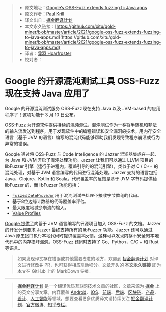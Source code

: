 > * 原文地址：[Google’s OSS-Fuzz extends fuzzing to Java apps](https://www.infoworld.com/article/3611510/googles-oss-fuzz-extends-fuzzing-to-java-apps.html#tk.rss_devops)
> * 原文作者：[Paul Krill](https://www.infoworld.com/author/Paul-Krill/)
> * 译文出自：[掘金翻译计划](https://github.com/xitu/gold-miner)
> * 本文永久链接：[https://github.com/xitu/gold-miner/blob/master/article/2021/google-oss-fuzz-extends-fuzzing-to-java-apps.md](https://github.com/xitu/gold-miner/blob/master/article/2021/google-oss-fuzz-extends-fuzzing-to-java-apps.md)
> * 译者：[霜羽 Hoarfroster](https://github.com/PassionPenguin)
> * 校对者：

# Google 的开源混沌测试工具 OSS-Fuzz 现在支持 Java 应用了

Google 的开源混沌测试服务 OSS-Fuzz 现在支持 Java 以及 JVM-based 的应用程序了！这项功能于 3 月 10 日公布。

[OSS-Fuzz](https://github.com/google/oss-fuzz) 为开源软件提供持续的混沌测试。混沌测试作为一种将半随机和非法的输入流发送到程序，用于发现软件中的编程错误和安全漏洞的技术。用内存安全语言（基于 JVM 的语言）编写的混沌代码能够帮助我们发现导致程序崩溃或行为异常的错误。

Google 通过将 OSS-Fuzz 与 Code Intelligence 的 [Jazzer](https://blog.code-intelligence.com/engineering-jazzer) 混沌器集成在一起，为 Java 和 JVM 开启了混沌处理功能。Jazzer 让我们可以通过 LLVM 项目的 libFuzzer 引擎（运行于进程内，覆盖引导的的混沌引擎），类似于对 C / C++ 的混沌处理，对基于 JVM 语言编写的代码进行混沌处理。Jazzer 支持的语言包括 Java、Clojure、Kotlin 和 Scala。代码覆盖率的反馈是基于 JVM 字节码提供给 libFuzzer 的，而 libFuzzer 功能包括：

* [FuzzedDataProvider](https://github.com/google/fuzzing/blob/master/docs/split-inputs.md#fuzzed-data-provider) 用于混沌测试中处理不接收字节数组的代码。
* 基于8位边缘计数器的代码覆盖率评估。
* 最大限度地减少崩溃的输入。
* [Value Profiles](https://llvm.org/docs/LibFuzzer.html#value-profile).

[Google 提供了](https://google.github.io/oss-fuzz/getting-started/new-project-guide/jvm-lang/)向基于 JVM 语言编写的开源项目加入 OSS-Fuzz 的文档。Jazzer 的开发计划要求 Jazzer 最终支持所有的 libFuzzer 功能。Jazzer 还可以通过 Java 原生接口执行本地代码时提供覆盖率反馈。这样可以发现内存不安全的本地代码中的内存损坏漏洞。OSS-Fuzz 还同时支持了 Go、Python，C/C + 和 Rust 等语言。

> 如果发现译文存在错误或其他需要改进的地方，欢迎到 [掘金翻译计划](https://github.com/xitu/gold-miner) 对译文进行修改并 PR，也可获得相应奖励积分。文章开头的 **本文永久链接** 即为本文在 GitHub 上的 MarkDown 链接。

---

> [掘金翻译计划](https://github.com/xitu/gold-miner) 是一个翻译优质互联网技术文章的社区，文章来源为 [掘金](https://juejin.im) 上的英文分享文章。内容覆盖 [Android](https://github.com/xitu/gold-miner#android)、[iOS](https://github.com/xitu/gold-miner#ios)、[前端](https://github.com/xitu/gold-miner#前端)、[后端](https://github.com/xitu/gold-miner#后端)、[区块链](https://github.com/xitu/gold-miner#区块链)、[产品](https://github.com/xitu/gold-miner#产品)、[设计](https://github.com/xitu/gold-miner#设计)、[人工智能](https://github.com/xitu/gold-miner#人工智能)等领域，想要查看更多优质译文请持续关注 [掘金翻译计划](https://github.com/xitu/gold-miner)、[官方微博](http://weibo.com/juejinfanyi)、[知乎专栏](https://zhuanlan.zhihu.com/juejinfanyi)。
